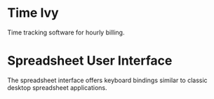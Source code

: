 # Time Ivy

Time tracking software for hourly billing.

# Spreadsheet User Interface

The spreadsheet interface offers keyboard bindings similar to classic
desktop spreadsheet applications.

